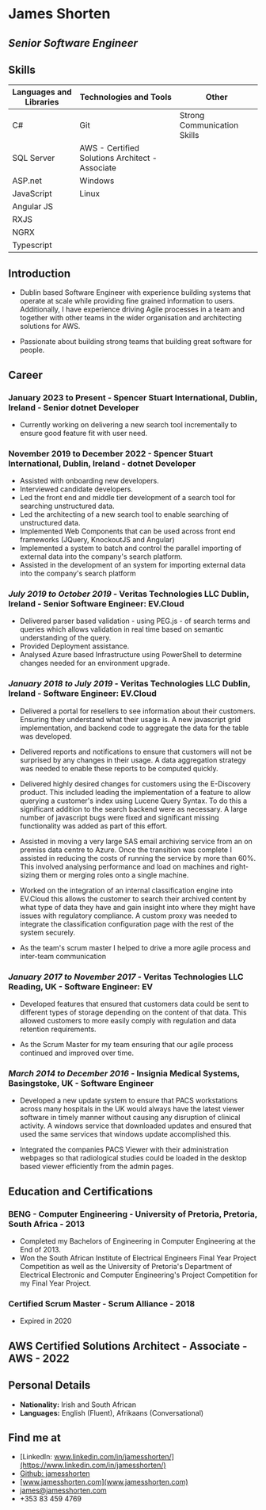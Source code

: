 # James Shorten

## _Senior Software Engineer_

## Skills

| **Languages and Libraries** | **Technologies and Tools**                      | **Other**                   |
| --------------------------- | ----------------------------------------------- | --------------------------- |
| C#                          | Git                                             | Strong Communication Skills |
| SQL Server                  | AWS - Certified Solutions Architect - Associate |                             |
| ASP.net                     | Windows                                         |                             |
| JavaScript                  | Linux                                           |                             |
| Angular JS                  |                                                 |                             |
| RXJS                        |                                                 |                             |
| NGRX                        |                                                 |                             |
| Typescript                  |                                                 |                             |

## Introduction

- Dublin based Software Engineer with experience building systems that operate at scale while providing fine grained information to users. Additionally, I have experience driving Agile processes in a team and together with other teams in the wider organisation and architecting solutions for AWS.

- Passionate about building strong teams that building great software for people.

## Career

### January 2023 to Present - **Spencer Stuart International, Dublin, Ireland** - Senior dotnet Developer

- Currently working on delivering a new search tool incrementally to ensure good feature fit with user need.

### November 2019 to December 2022 - **Spencer Stuart International, Dublin, Ireland** - dotnet Developer

- Assisted with onboarding new developers.
- Interviewed candidate developers.
- Led the front end and middle tier development of a search tool for searching unstructured data.
- Led the architecting of a new search tool to enable searching of unstructured data.
- Implemented Web Components that can be used across front end frameworks (JQuery, KnockoutJS and Angular)
- Implemented a system to batch and control the parallel importing of external data into the company's search platform.
- Assisted in the development of an system for importing external data into the company's search platform

### _July 2019 to October 2019_ - **Veritas Technologies LLC Dublin, Ireland** - Senior Software Engineer: EV.Cloud

- Delivered parser based validation - using PEG.js - of search terms and queries which allows validation in real time based on semantic understanding of the query.
- Provided Deployment assistance.
- Analysed Azure based Infrastructure using PowerShell to determine changes needed for an environment upgrade.

### _January 2018 to July 2019_ - **Veritas Technologies LLC Dublin, Ireland** - Software Engineer: EV.Cloud

- Delivered a portal for resellers to see information about their customers. Ensuring they understand what their usage is. A new javascript grid implementation, and backend code to aggregate the data for the table was developed.
- Delivered reports and notifications to ensure that customers will not be surprised by any changes in their usage. A data aggregation strategy was needed to enable these reports to be computed quickly.

- Delivered highly desired changes for customers using the E-Discovery product. This included leading the implementation of a feature to allow querying a customer's index using Lucene Query Syntax. To do this a significant addition to the search backend were as necessary. A large number of javascript bugs were fixed and significant missing functionality was added as part of this effort.

- Assisted in moving a very large SAS email archiving service from an on premiss data centre to Azure. Once the transition was complete I assisted in reducing the costs of running the service by more than 60%. This involved analysing performance and load on machines and right-sizing them or merging roles onto a single machine.

- Worked on the integration of an internal classification engine into EV.Cloud this allows the customer to search their archived content by what type of data they have and gain insight into where they might have issues with regulatory compliance. A custom proxy was needed to integrate the classification configuration page with the rest of the system securely.

- As the team's scrum master I helped to drive a more agile process and inter-team communication

### _January 2017 to November 2017_ - **Veritas Technologies LLC Reading, UK** - Software Engineer: EV

- Developed features that ensured that customers data could be sent to different types of storage depending on the content of that data. This allowed customers to more easily comply with regulation and data retention requirements.

- As the Scrum Master for my team ensuring that our agile process continued and improved over time.

### _March 2014 to December 2016_ - **Insignia Medical Systems, Basingstoke, UK** - Software Engineer

- Developed a new update system to ensure that PACS workstations across many hospitals in the UK would always have the latest viewer software in timely manner without causing any disruption of clinical activity. A windows service that downloaded updates and ensured that used the same services that windows update accomplished this.

- Integrated the companies PACS Viewer with their administration webpages so that radiological studies could be loaded in the desktop based viewer efficiently from the admin pages.

## Education and Certifications

### **BENG - Computer Engineering** - University of Pretoria, Pretoria, South Africa - 2013

- Completed my Bachelors of Engineering in Computer Engineering at the End of 2013.
- Won the South African Institute of Electrical Engineers Final Year Project Competition as well as the University of Pretoria's Department of Electrical Electronic and Computer Engineering's Project Competition for my Final Year Project.

### **Certified Scrum Master** - Scrum Alliance - 2018

- Expired in 2020

## **AWS Certified Solutions Architect - Associate** - AWS - 2022

## Personal Details

- **Nationality:** Irish and South African
- **Languages:** English (Fluent), Afrikaans (Conversational)

## Find me at

- [LinkedIn: www.linkedin.com/in/jamesshorten/](https://www.linkedin.com/in/jamesshorten/)
- [Github: jamesshorten](https://github.com/jamesshorten)
- [www.jamesshorten.com](www.jamesshorten.com)
- [james@jamesshorten.com](mailto:james@jamesshorten.com)
- +353 83 459 4769

